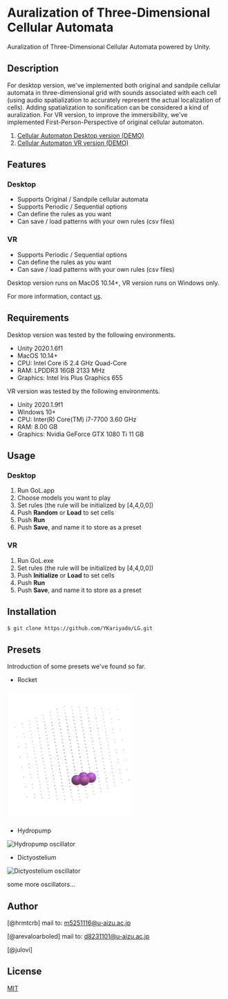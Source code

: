 
# Auralization of Three-Dimensional Cellular Automata
Auralization of Three-Dimensional Cellular Automata powered by Unity.

## Description
For desktop version, we've implemented both original and sandpile cellular automata in three-dimensional grid with sounds associated with each cell (using audio spatialization to accurately represent the actual localization of cells). Adding spatialization to sonification can be considered a kind of auralization.
For VR version, to improve the immersibility, we've implemented First-Person-Perspective of original cellular automaton. 

<!-- You can explore and generate new patterns from random initial conditions and the rules defined by users. I hope you find your favorites! -->

<!--
![3DCA image]()
![VRCA image]()
-->

1. [Cellular Automaton Desktop version (DEMO)](http://www.youtube.com/watch?v=kSOa_Kmai9E "Desktop")
2. [Cellular Automaton VR version (DEMO)](https://youtu.be/X5sbdZrrq4E "VR")
 
## Features
### Desktop
- Supports Original / Sandpile cellular automata
- Supports Periodic / Sequential options
- Can define the rules as you want
- Can save / load patterns with your own rules (csv files)

### VR
- Supports Periodic / Sequential options
- Can define the rules as you want
- Can save / load patterns with your own rules (csv files)

Desktop version runs on MacOS 10.14+, VR version runs on Windows only.
 
For more information, contact [us](#Author).

## Requirements
Desktop version was tested by the following environments.
- Unity 2020.1.6f1
- MacOS 10.14+
- CPU: Intel Core i5 2.4 GHz Quad-Core
- RAM: LPDDR3 16GB 2133 MHz
- Graphics: Intel Iris Plus Graphics 655

VR version was tested by the following environments.
- Unity 2020.1.9f1
- Windows 10+ 
- CPU: Inter(R) Core(TM) i7-7700 3.60 GHz
- RAM: 8.00 GB
- Graphics: Nvidia GeForce GTX 1080 Ti 11 GB

## Usage
### Desktop
1. Run GoL.app
2. Choose models you want to play
3. Set rules (the rule will be initialized by [4,4,0,0])
4. Push **Random** or **Load** to set cells
5. Push **Run**
6. Push **Save**, and name it to store as a preset

### VR
1. Run GoL.exe
2. Set rules (the rule will be initialized by [4,4,0,0])
3. Push **Initialize** or **Load** to set cells 
4. Push **Run**
5. Push **Save**, and name it to store as a preset
 
## Installation
```
$ git clone https://github.com/YKariyado/LG.git
```

## Presets
Introduction of some presets we've found so far.
- Rocket
<img src="_image/1608680514.gif" alt="Rocket oscillator" title="Rocket">

- Hydropump
<img src="_image/pomp.gif" alt="Hydropump oscillator" title="Hydropump" width="300" height="300">

- Dictyostelium
<img src="_image/nenkin.gif" alt="Dictyostelium oscillator" title="Dictyostelium" width="300" height="300">

some more oscillators...
 
## Author
[@hrmtcrb]
mail to: m5251116@u-aizu.ac.jp

[@arevaloarboled]
mail to: d8231101@u-aizu.ac.jp

[@julovi]

 
## License
[MIT](LICENSE)</blockquote>
